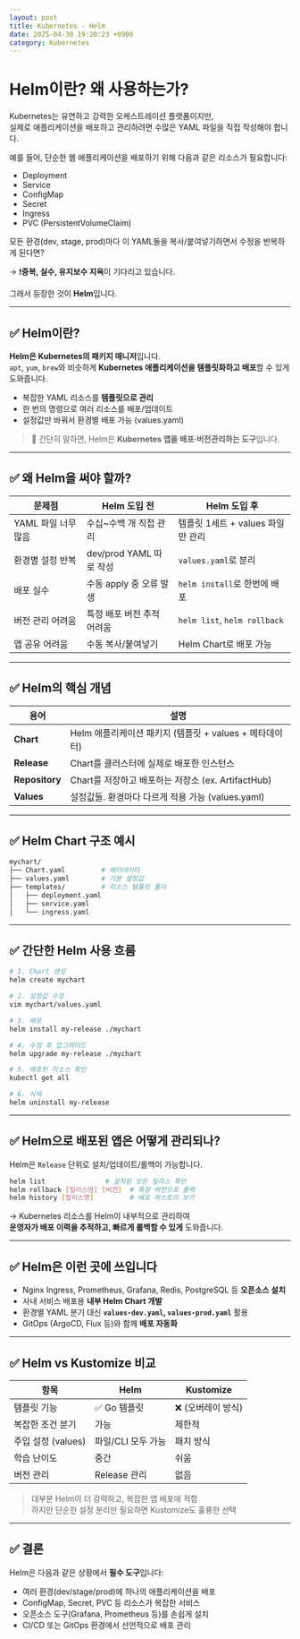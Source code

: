 ```yaml
---
layout: post
title: Kubernetes - Helm
date: 2025-04-30 19:20:23 +0900
category: Kubernetes
---
```

# Helm이란? 왜 사용하는가?

Kubernetes는 유연하고 강력한 오케스트레이션 플랫폼이지만,  
실제로 애플리케이션을 배포하고 관리하려면 수많은 YAML 파일을 직접 작성해야 합니다.

예를 들어, 단순한 웹 애플리케이션을 배포하기 위해 다음과 같은 리소스가 필요합니다:

- Deployment
- Service
- ConfigMap
- Secret
- Ingress
- PVC (PersistentVolumeClaim)

모든 환경(dev, stage, prod)마다 이 YAML들을 복사/붙여넣기하면서 수정을 반복하게 된다면?

→ ❗️**중복, 실수, 유지보수 지옥**이 기다리고 있습니다.

그래서 등장한 것이 **Helm**입니다.

---

## ✅ Helm이란?

**Helm은 Kubernetes의 패키지 매니저**입니다.  
`apt`, `yum`, `brew`와 비슷하게 **Kubernetes 애플리케이션을 템플릿화하고 배포**할 수 있게 도와줍니다.

- 복잡한 YAML 리소스를 **템플릿으로 관리**
- 한 번의 명령으로 여러 리소스를 배포/업데이트
- 설정값만 바꿔서 환경별 배포 가능 (values.yaml)

> 🎯 간단히 말하면, Helm은 **Kubernetes 앱을 배포·버전관리하는 도구**입니다.

---

## ✅ 왜 Helm을 써야 할까?

| 문제점 | Helm 도입 전 | Helm 도입 후 |
|--------|---------------|---------------|
| YAML 파일 너무 많음 | 수십~수백 개 직접 관리 | 템플릿 1세트 + values 파일만 관리 |
| 환경별 설정 반복 | dev/prod YAML 따로 작성 | `values.yaml`로 분리 |
| 배포 실수 | 수동 apply 중 오류 발생 | `helm install`로 한번에 배포 |
| 버전 관리 어려움 | 특정 배포 버전 추적 어려움 | `helm list`, `helm rollback` |
| 앱 공유 어려움 | 수동 복사/붙여넣기 | Helm Chart로 배포 가능 |

---

## ✅ Helm의 핵심 개념

| 용어 | 설명 |
|------|------|
| **Chart** | Helm 애플리케이션 패키지 (템플릿 + values + 메타데이터) |
| **Release** | Chart를 클러스터에 실제로 배포한 인스턴스 |
| **Repository** | Chart를 저장하고 배포하는 저장소 (ex. ArtifactHub) |
| **Values** | 설정값들. 환경마다 다르게 적용 가능 (values.yaml) |

---

## ✅ Helm Chart 구조 예시

```bash
mychart/
├── Chart.yaml         # 메타데이터
├── values.yaml        # 기본 설정값
├── templates/         # 리소스 템플릿 폴더
│   ├── deployment.yaml
│   ├── service.yaml
│   └── ingress.yaml
```

---

## ✅ 간단한 Helm 사용 흐름

```bash
# 1. Chart 생성
helm create mychart

# 2. 설정값 수정
vim mychart/values.yaml

# 3. 배포
helm install my-release ./mychart

# 4. 수정 후 업그레이드
helm upgrade my-release ./mychart

# 5. 배포된 리소스 확인
kubectl get all

# 6. 삭제
helm uninstall my-release
```

---

## ✅ Helm으로 배포된 앱은 어떻게 관리되나?

Helm은 `Release` 단위로 설치/업데이트/롤백이 가능합니다.

```bash
helm list               # 설치된 모든 릴리스 확인
helm rollback [릴리스명] [버전]  # 특정 버전으로 롤백
helm history [릴리스명]         # 배포 히스토리 보기
```

→ Kubernetes 리소스를 Helm이 내부적으로 관리하여  
   **운영자가 배포 이력을 추적하고, 빠르게 롤백할 수 있게** 도와줍니다.

---

## ✅ Helm은 이런 곳에 쓰입니다

- Nginx Ingress, Prometheus, Grafana, Redis, PostgreSQL 등 **오픈소스 설치**  
- 사내 서비스 배포용 **내부 Helm Chart 개발**
- 환경별 YAML 분기 대신 **`values-dev.yaml`, `values-prod.yaml`** 활용
- GitOps (ArgoCD, Flux 등)와 함께 **배포 자동화**

---

## ✅ Helm vs Kustomize 비교

| 항목 | Helm | Kustomize |
|------|------|-----------|
| 템플릿 기능 | ✅ Go 템플릿 | ❌ (오버레이 방식) |
| 복잡한 조건 분기 | 가능 | 제한적 |
| 주입 설정 (values) | 파일/CLI 모두 가능 | 패치 방식 |
| 학습 난이도 | 중간 | 쉬움 |
| 버전 관리 | Release 관리 | 없음 |

> 대부분 Helm이 더 강력하고, 복잡한 앱 배포에 적합  
> 하지만 단순한 설정 분리만 필요하면 Kustomize도 훌륭한 선택

---

## ✅ 결론

Helm은 다음과 같은 상황에서 **필수 도구**입니다:

- 여러 환경(dev/stage/prod)에 하나의 애플리케이션을 배포
- ConfigMap, Secret, PVC 등 리소스가 복잡한 서비스
- 오픈소스 도구(Grafana, Prometheus 등)를 손쉽게 설치
- CI/CD 또는 GitOps 환경에서 선언적으로 배포 관리